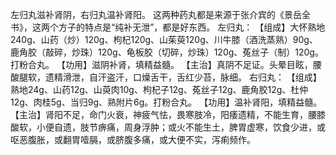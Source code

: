 左归丸滋补肾阴，右归丸温补肾阳。
这两种药丸都是来源于张介宾的《景岳全书》，这两个方子的特点是“纯补无泄”，都是好东西。
左归丸：
【组成】大怀熟地240g、山药（炒）120g、枸杞120g、山茱萸120g、川牛膝（酒洗蒸熟）90g、鹿角胶（敲碎，炒珠）120g、龟板胶（切碎，炒珠）120g、菟丝子（制）120g。打粉合丸。
【功用】滋阴补肾，填精益髓。
【主治】真阴不足证。头晕目眩，腰酸腿软，遗精滑泄，自汗盗汗，口燥舌干，舌红少苔，脉细。
右归丸：
【组成】熟地24g、山药12g、山萸肉10g、枸杞子12g、菟丝子12g、鹿角胶12g、杜仲12g、肉桂5g、当归9g、熟附片6g。打粉合丸。
【功用】温补肾阳，填精益髓。
【主治】肾阳不足，命门火衰，神疲气怯，畏寒肢冷，阳痿遗精，不能生育，腰膝酸软，小便自遗，肢节痹痛，周身浮肿；或火不能生土，脾胃虚寒，饮食少进，或呕恶腹胀，或翻胃噎膈，或脐腹多痛，或大便不实，泻痢频作。
